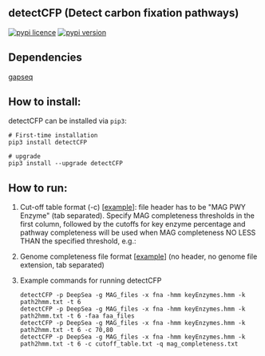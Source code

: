 
## detectCFP (Detect carbon fixation pathways)

[![pypi licence](https://img.shields.io/pypi/l/detectCFP.svg)](https://opensource.org/licenses/gpl-3.0.html)
[![pypi version](https://img.shields.io/pypi/v/detectCFP.svg)](https://pypi.python.org/pypi/detectCFP) 


Dependencies
---

[gapseq](https://github.com/jotech/gapseq)


How to install:
---

detectCFP can be installed via `pip3`:

    # First-time installation
    pip3 install detectCFP
        
    # upgrade
    pip3 install --upgrade detectCFP

How to run:
---

1. Cut-off table format (-c) [[example](example_data/cutoff_table.txt)]: file header has to be "MAG	PWY	Enzyme" (tab separated). 
Specify MAG completeness thresholds in the first column, followed by the cutoffs for key enzyme percentage 
and pathway completeness will be used when MAG completeness NO LESS THAN the specified threshold, e.g.:

1. Genome completeness file format [[example](example_data/mag_completeness.txt)] (no header, no genome file extension, tab separated)
    
1. Example commands for running detectCFP

       detectCFP -p DeepSea -g MAG_files -x fna -hmm keyEnzymes.hmm -k path2hmm.txt -t 6 
       detectCFP -p DeepSea -g MAG_files -x fna -hmm keyEnzymes.hmm -k path2hmm.txt -t 6 -faa faa_files
       detectCFP -p DeepSea -g MAG_files -x fna -hmm keyEnzymes.hmm -k path2hmm.txt -t 6 -c 70,80
       detectCFP -p DeepSea -g MAG_files -x fna -hmm keyEnzymes.hmm -k path2hmm.txt -t 6 -c cutoff_table.txt -q mag_completeness.txt
